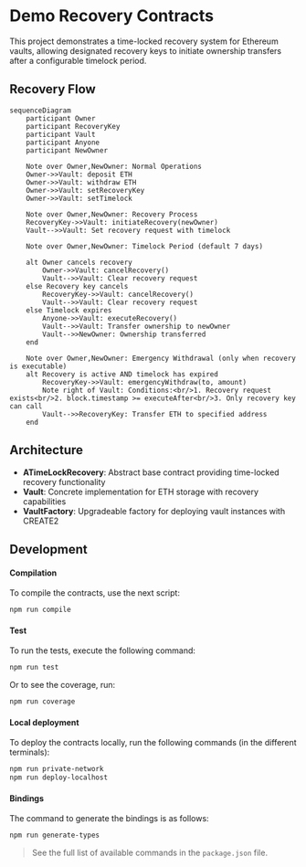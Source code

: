 # Demo Recovery Contracts

This project demonstrates a time-locked recovery system for Ethereum vaults, allowing designated recovery keys to 
initiate ownership transfers after a configurable timelock period.

## Recovery Flow

```mermaid
sequenceDiagram
    participant Owner
    participant RecoveryKey
    participant Vault
    participant Anyone
    participant NewOwner

    Note over Owner,NewOwner: Normal Operations
    Owner->>Vault: deposit ETH
    Owner->>Vault: withdraw ETH
    Owner->>Vault: setRecoveryKey
    Owner->>Vault: setTimelock

    Note over Owner,NewOwner: Recovery Process
    RecoveryKey->>Vault: initiateRecovery(newOwner)
    Vault-->>Vault: Set recovery request with timelock
    
    Note over Owner,NewOwner: Timelock Period (default 7 days)
    
    alt Owner cancels recovery
        Owner->>Vault: cancelRecovery()
        Vault-->>Vault: Clear recovery request
    else Recovery key cancels
        RecoveryKey->>Vault: cancelRecovery()
        Vault-->>Vault: Clear recovery request
    else Timelock expires
        Anyone->>Vault: executeRecovery()
        Vault-->>Vault: Transfer ownership to newOwner
        Vault-->>NewOwner: Ownership transferred
    end

    Note over Owner,NewOwner: Emergency Withdrawal (only when recovery is executable)
    alt Recovery is active AND timelock has expired
        RecoveryKey->>Vault: emergencyWithdraw(to, amount)
        Note right of Vault: Conditions:<br/>1. Recovery request exists<br/>2. block.timestamp >= executeAfter<br/>3. Only recovery key can call
        Vault-->>RecoveryKey: Transfer ETH to specified address
    end
```

## Architecture

- **ATimeLockRecovery**: Abstract base contract providing time-locked recovery functionality
- **Vault**: Concrete implementation for ETH storage with recovery capabilities  
- **VaultFactory**: Upgradeable factory for deploying vault instances with CREATE2

## Development

#### Compilation

To compile the contracts, use the next script:

```bash
npm run compile
```

#### Test

To run the tests, execute the following command:

```bash
npm run test
```

Or to see the coverage, run:

```bash
npm run coverage
```

#### Local deployment

To deploy the contracts locally, run the following commands (in the different terminals):

```bash
npm run private-network
npm run deploy-localhost
```

#### Bindings

The command to generate the bindings is as follows:

```bash
npm run generate-types
```

> See the full list of available commands in the `package.json` file.

